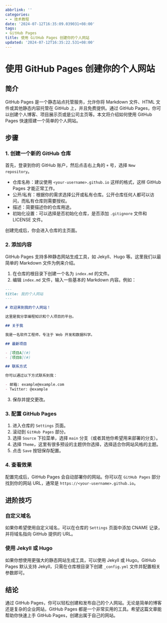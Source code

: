 ```yaml
---
abbrlink: ''
categories:
- - 技术教程
date: '2024-07-12T16:35:09.039031+08:00'
tags:
- GitHub Pages
title: 使用 GitHub Pages 创建你的个人网站
updated: '2024-07-12T16:35:22.531+08:00'
---
```

# 使用 GitHub Pages 创建你的个人网站

## 简介

GitHub Pages 是一个静态站点托管服务，允许你将 Markdown 文件、HTML 文件或其他静态内容托管在 GitHub 上，并且免费提供。通过 GitHub Pages，你可以创建个人博客、项目展示页或是公司主页等。本文将介绍如何使用 GitHub Pages 快速搭建一个简单的个人网站。

## 步骤

### 1. 创建一个新的 GitHub 仓库

首先，登录到你的 GitHub 账户，然后点击右上角的 `+` 号，选择 `New repository`。

- 仓库名称：建议使用 `<your-username>.github.io` 这样的格式，这样 GitHub Pages 才能正常工作。
- 公开/私有：根据你的需求选择公开或私有仓库。公开仓库任何人都可以访问，而私有仓库则需要授权。
- 描述：简要描述你的仓库用途。
- 初始化设置：可以选择是否初始化仓库，是否添加 `.gitignore` 文件和 LICENSE 文件。

创建完成后，你会进入仓库的主页面。

### 2. 添加内容

GitHub Pages 支持多种静态网站生成工具，如 Jekyll、Hugo 等。这里我们以最简单的 Markdown 文件为例来介绍。

1. 在仓库的根目录下创建一个名为 `index.md` 的文件。
2. 编辑 `index.md` 文件，输入一些基本的 Markdown 内容。例如：

```markdown
---
title: 我的个人网站
---

# 欢迎来到我的个人网站！

这里是我分享编程知识和个人项目的平台。

## 关于我

我是一名软件工程师，专注于 Web 开发和数据科学。

## 最新项目

- [项目A](#)
- [项目B](#)

## 联系方式

你可以通过以下方式联系到我：

- 邮箱: example@example.com
- Twitter: @example
```

3. 保存并提交更改。

### 3. 配置 GitHub Pages

1. 进入仓库的 `Settings` 页面。
2. 滚动到 `GitHub Pages` 部分。
3. 选择 `Source` 下拉菜单，选择 `main` 分支（或者其他你希望用来部署的分支）。
4. 选择 `Theme`，这里有很多预设的主题供你选择，选择适合你网站风格的主题。
5. 点击 `Save` 按钮保存配置。

### 4. 查看效果

配置完成后，GitHub Pages 会自动部署你的网站。你可以在 `GitHub Pages` 部分找到你的网站 URL，通常是 `https://<your-username>.github.io`。

## 进阶技巧

### 自定义域名

如果你希望使用自定义域名，可以在仓库的 `Settings` 页面中添加 CNAME 记录，并将域名指向 GitHub 提供的 URL。

### 使用 Jekyll 或 Hugo

如果你想使用更强大的静态网站生成工具，可以使用 Jekyll 或 Hugo。GitHub Pages 默认支持 Jekyll，只需在仓库根目录下创建 `_config.yml` 文件并配置相关参数即可。

## 结论

通过 GitHub Pages，你可以轻松创建和发布自己的个人网站。无论是简单的博客还是复杂的企业网站，GitHub Pages 都是一个非常实用的工具。希望这篇文章能帮助你快速上手 GitHub Pages，创建出属于自己的网站。
